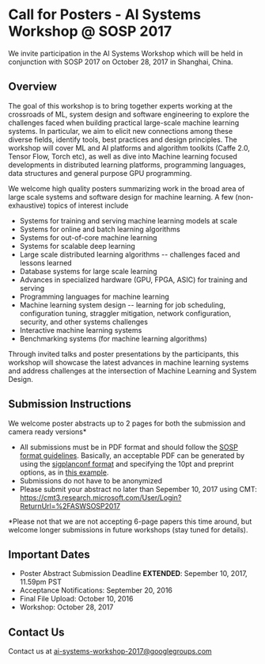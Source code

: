# Call for Posters - AI Systems Workshop @ SOSP 2017
We invite participation in the AI Systems Workshop which will be held in conjunction with SOSP 2017 on October 28, 2017 in Shanghai, China.
## Overview
 
The goal of this workshop is to bring together experts working at the crossroads of ML, system design and software engineering to explore the challenges faced when building practical large-scale machine learning systems. In particular, we aim to elicit new connections among these diverse fields, identify tools, best practices and design principles. The workshop will cover ML and AI platforms and algorithm toolkits (Caffe 2.0, Tensor Flow, Torch etc), as well as dive into Machine learning focused developments in distributed learning platforms, programming languages, data structures and general purpose GPU programming.
 
We welcome high quality posters summarizing work in the broad area of large scale systems and software design for machine learning.   A few (non-exhaustive) topics of interest include
* Systems for training and serving machine learning models at scale
* Systems for online and batch learning algorithms
* Systems for out-of-core machine learning
* Systems for scalable deep learning
* Large scale distributed learning algorithms -- challenges faced and lessons learned
* Database systems for large scale learning
* Advances in specialized hardware (GPU, FPGA, ASIC) for training and serving
* Programming languages for machine learning
* Machine learning system design -- learning for job scheduling, configuration tuning, straggler mitigation, network configuration, security, and other systems challenges
* Interactive machine learning systems
* Benchmarking systems (for machine learning algorithms)
 
Through invited talks and poster presentations by the participants, this workshop will showcase the latest advances in machine learning systems and address challenges at the intersection of Machine Learning and System Design.
## Submission Instructions
We welcome poster abstracts up to 2 pages for both the submission and camera ready versions*
* All submissions must be in PDF format and should follow the [SOSP format guidelines](https://www.sigops.org/sosp/sosp17/submission-rules.html). Basically, an acceptable PDF can be generated by using the [sigplanconf format](http://www.sigplan.org/Resources/Author/#sigplanconf-format) and specifying the 10pt and preprint options, as in [this example](http://www.eecs.umich.edu/~pmchen/sosp/sosp17-template.tex).
* Submissions do not have to be anonymized
* Please submit your abstract no later than Sepember 10, 2017 using CMT: <https://cmt3.research.microsoft.com/User/Login?ReturnUrl=%2FASWSOSP2017>

*Please not that we are not accepting 6-page papers this time around, but welcome longer submissions in future workshops (stay tuned for details).
## Important Dates
* Poster Abstract Submission Deadline **EXTENDED**: Sepember 10, 2017, 11.59pm PST
* Acceptance Notifications: September 20, 2016
* Final File Upload: October 10, 2016
* Workshop: October 28, 2017
## Contact Us
Contact us at ai-systems-workshop-2017@googlegroups.com 
